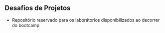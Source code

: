 ## Desafios de Projetos

* Repositório reservado para os laborátorios disponibilizados ao decorrer do bootcamp